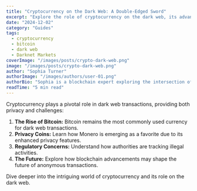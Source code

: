 ```yaml
---
title: "Cryptocurrency on the Dark Web: A Double-Edged Sword"
excerpt: "Explore the role of cryptocurrency on the dark web, its advantages, and the challenges it presents."
date: "2024-12-02"
category: "Guides"
tags:
  - cryptocurrency
  - bitcoin
  - dark web
  - Darknet Markets
coverImage: "/images/posts/crypto-dark-web.png"
image: "/images/posts/crypto-dark-web.png"
author: "Sophia Turner"
authorImage: "/images/authors/user-01.png"
authorBio: "Sophia is a blockchain expert exploring the intersection of cryptocurrency and privacy technologies."
readTime: "5 min read"
---
```


Cryptocurrency plays a pivotal role in dark web transactions, providing both privacy and challenges:

1. **The Rise of Bitcoin:** Bitcoin remains the most commonly used currency for dark web transactions.
2. **Privacy Coins:** Learn how Monero is emerging as a favorite due to its enhanced privacy features.
3. **Regulatory Concerns:** Understand how authorities are tracking illegal activities.
4. **The Future:** Explore how blockchain advancements may shape the future of anonymous transactions.

Dive deeper into the intriguing world of cryptocurrency and its role on the dark web.
